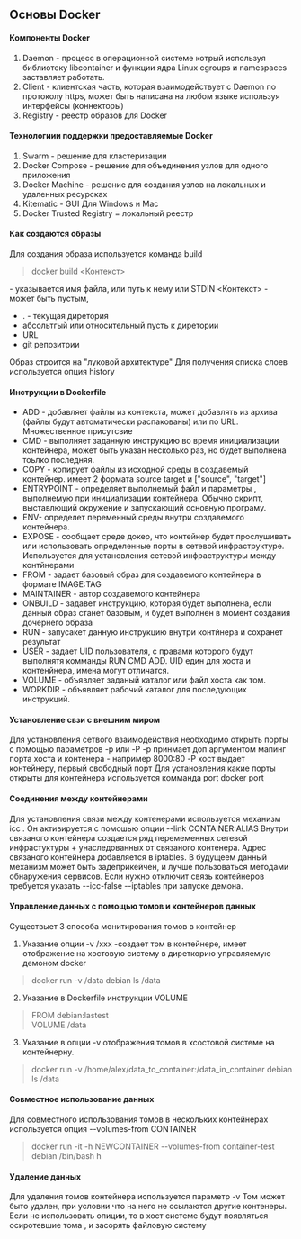 ##            Основы Docker


#### Компоненты Docker
1. Daemon - процесс в операционной системе котрый используя библиотеку libcontainer   и функции ядра Linux cgroups и namespaces заставляет работать.
2. Client - клиентская часть, которая взаимодействует с Daemon по протоколу  https, может быть написана на любом языке используя интерфейсы (коннекторы)
3. Registry - реестр образов для Docker

#### Технологиии поддержки предоставляемые Docker
1. Swarm - решение для кластеризации
2. Docker Compose - решение для объединения узлов для одного приложения
3. Docker Machine - решение для создания узлов на локальных и удаленных ресурсках
4. Kitematic - GUI Для Windows и Mac
5. Docker Trusted Registry = локальный  реестр


#### Как создаются образы
Для создания образа используется команда build
> docker build <Dockerfile> <Контекст>

<Dockerfile> - указывается имя файла, или путь к нему или STDIN
<Контекст> - может быть пустым,
  * . - текущая диретория
  * абсольтгый или относительный пусть к диретории
  * URL
  * git репозитрии

Образ строится на "луковой архитектуре"
Для получения списка слоев используется опция history

#### Инструкции в Dockerfile
* ADD - добавляет файлы из контекста, может добавлять из архива (файлы будут автоматически распакованы) или по URL. Множественное присутсвие
* CMD - выполняет заданную инструкцию во время инициализации контейнера, может быть указан несколько раз, но будет выполнена тоьлко последняя.
* COPY - копирует файлы из исходной среды в создавемый контейнер. имеет 2 формата source target и ["source", "target"]
* ENTRYPOINT - определяет выполнемый файл и параметры , выполнемую при инициализации контейнера. Обычно скрипт, выставлющий окружение и запускающий основную програму.
* ENV- определет переменный среды внутри создавемого контейнера.
* EXPOSE  - сообщает среде докер, что контейнер будет прослушивать или использовать определенные порты в сетевой инфраструктуре. Используется для установления сетевой инфраструктуры между контйнерами
* FROM - задает базовый образ для создавемого контейнера в формате IMAGE:TAG
* MAINTAINER -  автор создавемого контейнера
* ONBUILD - задавет инструкцию, которая будет выполнена, если данный образ станет базовым, и будет выполнен в момент создания  дочернего образа
* RUN  - запусакет данную инструкцию внутри контйнера и сохранет результат
* USER - задает UID пользователя, с правами которого будут выполнятя комманды RUN CMD  ADD. UID един для хоста и контенйнера, имена могут отличатся.
* VOLUME - объявляет заданый каталог или файл хоста как том.
* WORKDIR - объявляет рабочий каталог для последующих инструкций.

#### Установление свзи с внешним миром
Для установления сетвого взаимодействия необходимо открыть порты с помощью параметров -p  или -P
  -p  принмает доп аргументом мапинг порта хоста и контенера - например 8000:80
  -P  хост выдает контейнеру, первый свободный порт
Для установления какие порты открыты для контейнера используется комманда port
docker port

#### Соединения между контейнерами
Для установления связи между контенерами используется механизм icc . Он активируется с помошью опции --link CONTAINER:ALIAS
Внутри связаного контейнера создается ряд перемеменных сетевой инфрастуктуры + унаследованных от связаного контенера. Адрес связаного контейнера добавляется в iptables. В будущеем данный механизм может быть задеприкейчен, и  лучше пользоваться методами обнаружения сервисов.
Если нужно отключит связь контейнеров требуется указать  --icc-false --iptables при запуске демона.

#### Управление данных  с помощью томов и контейнеров данных
Существыет 3 способа монитирования  томов в контейнер
1. Указание опции -v /xxx -создает том в контейнере, имеет отображение на хостовую систему в диреткорию управляемую демоном docker
> docker run -v /data  debian ls /data

2. Указание в Dockerfile инструкции VOLUME
> FROM debian:lastest   
> VOLUME /data

3. Указание в опции -v отображения томов в хсостовой системе на контейнерну.
> docker run -v /home/alex/data_to_container:/data_in_container debian ls /data

#### Совместное использование данных
Для совместного использования томов в нескольких контейнерах используется опция --volumes-from CONTAINER
> docker run -it -h NEWCONTAINER  --volumes-from container-test debian /bin/bash  h

#### Удаление данных
Для удаления томов контейнера используется  параметр -v
Том может быто удален, при условии что на него не ссылаются другие контенеры.
Если не использовать опиции, то в хост системе будут появляться осиротевшие тома , и засорять файловую систему
                        
